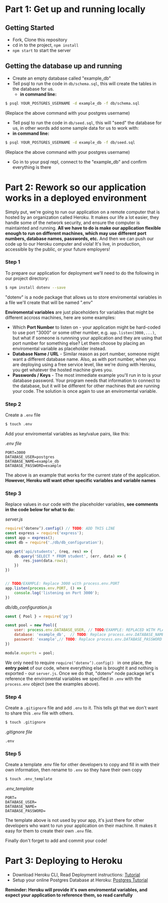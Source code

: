 # Part 1: Get up and running locally

## Getting Started

 - Fork, Clone this repository
 - cd in to the project, `npm install`
 - `npm start` to start the server

## Getting the database up and running

 - Create an empty database called "example_db"
 - Tell psql to run the code in `db/schema.sql`, this will create the tables in the database for us.
   - **in command line:**
```sh
$ psql YOUR_POSTGRES_USERNAME -d example_db -f db/schema.sql
```
(Replace the above command with your postgres username)

  - Tell psql to run the code in `db/seed.sql`, this will "seed" the database for us, in other words add some sample data for us to work with:
  - **in command line:**
```sh
$ psql YOUR_POSTGRES_USERNAME -d example_db -f db/seed.sql
```
(Replace the above command with your postgres username)

  - Go in to your psql repl, connect to the "example_db" and confirm everything is there



# Part 2: Rework so our application works in a deployed environment

Simply put, we're going to run our application on a remote computer that is hosted by an organization called Heroku. It makes our life a lot easier, they handle some of the network security, and ensure the computer is maintainted and running. **All we have to do is make our application flexible enough to run on different machines, which may use different port numbers, database names, passwords, etc.** And then we can push our code up to our Heroku computer and viola! It's live, in production, accessible by the public, or your future employers!


### Step 1

To prepare our application for deployment we'll need to do the following in our project directory:
```sh
$ npm install dotenv --save
```

"dotenv" is a node package that allows us to store enviromental variables in a file we'll create that will be named ".env"

**Enviromental variables** are just placeholders for variables that might be different accross machines, here are some examples:
 - Which **Port Number** to listen on - your application might be hard-coded to use port "3000" or some other number, e.g. `app.listen(3000,...)`, but what if someone is runnning your application and they are using that port number for something else? Let them choose by placing an enviromental variable as placeholder instead.
 - **Database Name / URL** - Similar reason as port number, someone might want a different database name. Also, as with port number, when you are deploying using a free service level, like we're doing with Heroku, you get whatever the hosted machine gives you.
 - **Passwords / Keys** - The most immediate example you'll run in to is your database password. Your program needs that information to connect to the database, but it will be different for other machines that are running your code. The solution is once again to use an enviromental variable.


### Step 2

Create a `.env` file
```sh
$ touch .env
```

Add your enviromental variables as key/value pairs, like this:

*.env file*
```
PORT=3000
DATABASE_USER=postgres
DATABASE_NAME=example_db
DATABASE_PASSWORD=example
```

The above is an example that works for the current state of the application. **However, Heroku will want other specific variables and variable names**

### Step 3

Replace values in our code with the placeholder variables, **see comments in the code below for what to do:**


*server.js*
```js
require(‘dotenv’).config() // TODO: ADD THIS LINE
const express = require('express');
const app = express();
const db = require('./db/db_configuration');

app.get('api/students', (req, res) => {
    db.query('SELECT * FROM student', (err, data) => {
        res.json(data.rows);
    })
})


// TODO/EXAMPLE: Replace 3000 with process.env.PORT
app.listen(process.env.PORT, () => {
    console.log('listening on Port 3000');
})

```

*db/db_configuration.js*
```js
const { Pool } = require('pg')

const pool = new Pool({
    user: process.env.DATABASE_USER, // TODO/EXAMPLE: REPLACED WITH PLACEHOLDER
    database: 'example_db',  // TODO: Replace process.env.DATABASE_NAME
    password: 'example',// TODO: Replace process.env.DATABASE_PASSWORD
})

module.exports = pool;
```

We only need to require `require(‘dotenv’).config() ` in one place, the **entry point** of our code, where everything else is brought it and nothing is exported - our `server.js`. Once we do that, "dotenv" node package let's reference the enviromental variables we specified in `.env` with the `process.env` object (see the examples above).


### Step 4

Create a `.gitignore` file and add `.env` to it. This tells git that we don't want to share this `.env` file with others.

```sh
$ touch .gitignore
```

*.gitignore file*
```
.env
```

### Step 5

Create a template .env file for other developers to copy and fill in with their own information, then rename to `.env` so they have their own copy

```sh
$ touch .env_template
```

*.env_template*
```
PORT=
DATABASE_USER=
DATABASE_NAME=
DATABASE_PASSWORD=
```

The template above is not used by your app, it's just there for other developers who want to run your application on their machine. It makes it easy for them to create their own `.env` file.

Finally don't forget to add and commit your code!



# Part 3: Deploying to Heroku

 - Download Heroku CLI, Read Deployment instructions: [Tutorial](https://devcenter.heroku.com/articles/git)
 - Setup your online Postgres Database at Heroku: [Postgres Tutorial](https://devcenter.heroku.com/articles/heroku-postgresql)

**Reminder: Heroku will provide it's own enviromental variables, and expect your application to reference them, so read carefully**